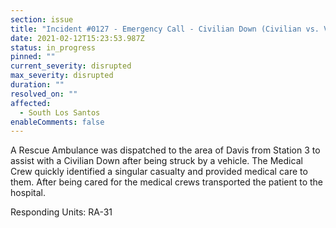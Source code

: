 ```yaml
---
section: issue
title: "Incident #0127 - Emergency Call - Civilian Down (Civilian vs. Vehicle)"
date: 2021-02-12T15:23:53.987Z
status: in_progress
pinned: ""
current_severity: disrupted
max_severity: disrupted
duration: ""
resolved_on: ""
affected:
  - South Los Santos
enableComments: false
---
```

A Rescue Ambulance was dispatched to the area of Davis from Station 3 to assist with a Civilian Down after being struck by a vehicle. The Medical Crew quickly identified a singular casualty and provided medical care to them. After being cared for the medical crews transported the patient to the hospital.

Responding Units: RA-31